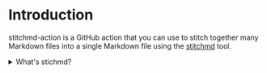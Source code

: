 # Introduction

stitchmd-action is a GitHub action that you can use to
stitch together many Markdown files into a single Markdown file
using the [stitchmd](https://github.com/abhinav/stitchmd) tool.

<details>
<summary>What's stichmd?</summary>

With stitchmd, you define the layout of your document
in a **summary file** which defines a list of other Markdown files
and a hierarchy for them.

```markdown
- [Introduction](intro.md)
  - [Features](features.md)
- [Installation](install.md)
```

It combines these files together into a single Markdown file.
It handles cross-linking between files, relative links, etc.
See [stitchmd](https://github.com/abhinav/stitchmd) for more information.

</details>
